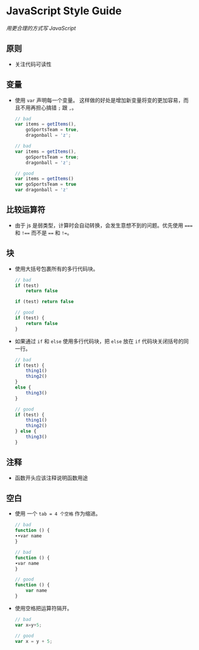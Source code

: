 # JavaScript Style Guide

*用更合理的方式写 JavaScript*

## 原则
  - 关注代码可读性
  

## <a name="variables">变量</a>

  - 使用 `var` 声明每一个变量。
    这样做的好处是增加新变量将变的更加容易，而且不用再担心搞错 `;` 跟 `,`。

    ```javascript
    // bad
    var items = getItems(),
        goSportsTeam = true,
        dragonball = 'z';

    // bad
    var items = getItems(),
        goSportsTeam = true;
        dragonball = 'z';

    // good
    var items = getItems()
    var goSportsTeam = true
    var dragonball = 'z'
    ```


## <a name="comparison-operators">比较运算符</a>

  - 由于 js 是弱类型，计算时会自动转换，会发生意想不到的问题。优先使用 `===` 和 `!==` 而不是 `==` 和 `!=`。

## <a name="blocks">块</a>

  - 使用大括号包裹所有的多行代码块。

    ```javascript
    // bad
    if (test)
        return false

    if (test) return false

    // good
    if (test) {
        return false
    }
    ```

  - 如果通过 `if` 和 `else` 使用多行代码块，把 `else` 放在 `if` 代码块关闭括号的同一行。

    ```javascript
    // bad
    if (test) {
        thing1()
        thing2()
    }
    else {
        thing3()
    }

    // good
    if (test) {
        thing1()
        thing2()
    } else {
        thing3()
    }
    ```


## <a name="comments">注释</a>

  - 函数开头应该注释说明函数用途


## <a name="whitespace">空白</a>

  - 使用 一个 `tab = 4 个空格` 作为缩进。

    ```javascript
    // bad
    function () {
    ∙∙var name
    }

    // bad
    function () {
    ∙var name
    }

    // good
    function () {
        var name
    }
    ```

  - 使用空格把运算符隔开。

    ```javascript
    // bad
    var x=y+5;

    // good
    var x = y + 5;
    ```
